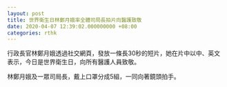 ```yaml
---
layout: post
title: 世界衛生日林鄭月娥率全體司局長拍片向醫護致敬
date: 2020-04-07 12:39:02.000000000 +08:00
categories: rthk
---
```


行政長官林鄭月娥透過社交網頁，發放一條長30秒的短片，她在片中以中、英文表示，今日是世界衛生日，向所有醫護人員致敬。

林鄭月娥及一眾司局長，戴上口罩分成5組，一同向著鏡頭拍手。
